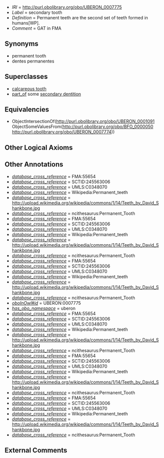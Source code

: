  * *IRI* = http://purl.obolibrary.org/obo/UBERON_0007775
 * *Label* = secondary tooth
 * *Definition* = Permanent teeth are the second set of teeth formed in humans[WP].
 * *Comment* = GAT in FMA

## Synonyms

 * permanent tooth
 * dentes permanentes

## Superclasses

 * [calcareous tooth](../../UBERON/91/UBERON_0001091.md)
 * [part_of](../../BFO/50/BFO_0000050.md) some [secondary dentition](../../UBERON/74/UBERON_0007774.md)

## Equivalencies

 * ObjectIntersectionOf(<http://purl.obolibrary.org/obo/UBERON_0001091> ObjectSomeValuesFrom(<http://purl.obolibrary.org/obo/BFO_0000050> <http://purl.obolibrary.org/obo/UBERON_0007774>))

## Other Logical Axioms


## Other Annotations

 * *[database_cross_reference](../../ef/oboInOwl#hasDbXref.md)* = FMA:55654
 * *[database_cross_reference](../../ef/oboInOwl#hasDbXref.md)* = SCTID:245563006
 * *[database_cross_reference](../../ef/oboInOwl#hasDbXref.md)* = UMLS:C0348070
 * *[database_cross_reference](../../ef/oboInOwl#hasDbXref.md)* = Wikipedia:Permanent_teeth
 * *[database_cross_reference](../../ef/oboInOwl#hasDbXref.md)* = http://upload.wikimedia.org/wikipedia/commons/1/14/Teeth_by_David_Shankbone.jpg
 * *[database_cross_reference](../../ef/oboInOwl#hasDbXref.md)* = ncithesaurus:Permanent_Tooth
 * *[database_cross_reference](../../ef/oboInOwl#hasDbXref.md)* = FMA:55654
 * *[database_cross_reference](../../ef/oboInOwl#hasDbXref.md)* = SCTID:245563006
 * *[database_cross_reference](../../ef/oboInOwl#hasDbXref.md)* = UMLS:C0348070
 * *[database_cross_reference](../../ef/oboInOwl#hasDbXref.md)* = Wikipedia:Permanent_teeth
 * *[database_cross_reference](../../ef/oboInOwl#hasDbXref.md)* = http://upload.wikimedia.org/wikipedia/commons/1/14/Teeth_by_David_Shankbone.jpg
 * *[database_cross_reference](../../ef/oboInOwl#hasDbXref.md)* = ncithesaurus:Permanent_Tooth
 * *[database_cross_reference](../../ef/oboInOwl#hasDbXref.md)* = FMA:55654
 * *[database_cross_reference](../../ef/oboInOwl#hasDbXref.md)* = SCTID:245563006
 * *[database_cross_reference](../../ef/oboInOwl#hasDbXref.md)* = UMLS:C0348070
 * *[database_cross_reference](../../ef/oboInOwl#hasDbXref.md)* = Wikipedia:Permanent_teeth
 * *[database_cross_reference](../../ef/oboInOwl#hasDbXref.md)* = http://upload.wikimedia.org/wikipedia/commons/1/14/Teeth_by_David_Shankbone.jpg
 * *[database_cross_reference](../../ef/oboInOwl#hasDbXref.md)* = ncithesaurus:Permanent_Tooth
 * *[oboInOwl#id](../../id/oboInOwl#id.md)* = UBERON:0007775
 * *[has_obo_namespace](../../ce/oboInOwl#hasOBONamespace.md)* = uberon
 * *[database_cross_reference](../../ef/oboInOwl#hasDbXref.md)* = FMA:55654
 * *[database_cross_reference](../../ef/oboInOwl#hasDbXref.md)* = SCTID:245563006
 * *[database_cross_reference](../../ef/oboInOwl#hasDbXref.md)* = UMLS:C0348070
 * *[database_cross_reference](../../ef/oboInOwl#hasDbXref.md)* = Wikipedia:Permanent_teeth
 * *[database_cross_reference](../../ef/oboInOwl#hasDbXref.md)* = http://upload.wikimedia.org/wikipedia/commons/1/14/Teeth_by_David_Shankbone.jpg
 * *[database_cross_reference](../../ef/oboInOwl#hasDbXref.md)* = ncithesaurus:Permanent_Tooth
 * *[database_cross_reference](../../ef/oboInOwl#hasDbXref.md)* = FMA:55654
 * *[database_cross_reference](../../ef/oboInOwl#hasDbXref.md)* = SCTID:245563006
 * *[database_cross_reference](../../ef/oboInOwl#hasDbXref.md)* = UMLS:C0348070
 * *[database_cross_reference](../../ef/oboInOwl#hasDbXref.md)* = Wikipedia:Permanent_teeth
 * *[database_cross_reference](../../ef/oboInOwl#hasDbXref.md)* = http://upload.wikimedia.org/wikipedia/commons/1/14/Teeth_by_David_Shankbone.jpg
 * *[database_cross_reference](../../ef/oboInOwl#hasDbXref.md)* = ncithesaurus:Permanent_Tooth
 * *[database_cross_reference](../../ef/oboInOwl#hasDbXref.md)* = FMA:55654
 * *[database_cross_reference](../../ef/oboInOwl#hasDbXref.md)* = SCTID:245563006
 * *[database_cross_reference](../../ef/oboInOwl#hasDbXref.md)* = UMLS:C0348070
 * *[database_cross_reference](../../ef/oboInOwl#hasDbXref.md)* = Wikipedia:Permanent_teeth
 * *[database_cross_reference](../../ef/oboInOwl#hasDbXref.md)* = http://upload.wikimedia.org/wikipedia/commons/1/14/Teeth_by_David_Shankbone.jpg
 * *[database_cross_reference](../../ef/oboInOwl#hasDbXref.md)* = ncithesaurus:Permanent_Tooth

## External Comments

